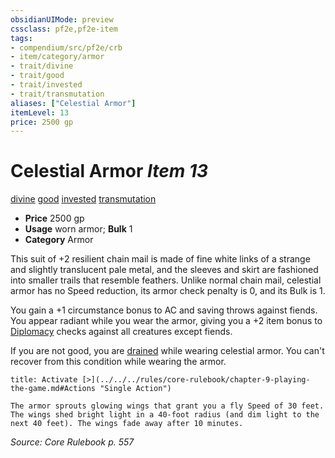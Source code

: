 ```yaml
---
obsidianUIMode: preview
cssclass: pf2e,pf2e-item
tags:
- compendium/src/pf2e/crb
- item/category/armor
- trait/divine
- trait/good
- trait/invested
- trait/transmutation
aliases: ["Celestial Armor"]
itemLevel: 13
price: 2500 gp
---
```

# Celestial Armor *Item 13*  
[divine](../../../rules/traits/divine.md)  [good](../../../rules/traits/good.md)  [invested](../../../rules/traits/invested.md)  [transmutation](../../../rules/traits/transmutation.md)  

- **Price** 2500 gp
- **Usage** worn armor; **Bulk** 1
- **Category** Armor

This suit of +2 resilient chain mail is made of fine white links of a strange and slightly translucent pale metal, and the sleeves and skirt are fashioned into smaller trails that resemble feathers. Unlike normal chain mail, celestial armor has no Speed reduction, its armor check penalty is 0, and its Bulk is 1.

You gain a +1 circumstance bonus to AC and saving throws against fiends. You appear radiant while you wear the armor, giving you a +2 item bonus to [Diplomacy](../../skills.md#Diplomacy) checks against all creatures except fiends.

If you are not good, you are [drained](../../../rules/conditions.md#Drained) while wearing celestial armor. You can't recover from this condition while wearing the armor.

```ad-embed-ability
title: Activate [>](../../../rules/core-rulebook/chapter-9-playing-the-game.md#Actions "Single Action")

The armor sprouts glowing wings that grant you a fly Speed of 30 feet. The wings shed bright light in a 40-foot radius (and dim light to the next 40 feet). The wings fade away after 10 minutes.
```

*Source: Core Rulebook p. 557*

